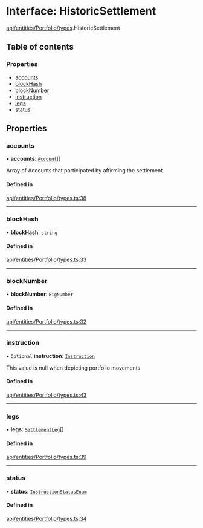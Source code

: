 # Interface: HistoricSettlement

[api/entities/Portfolio/types](../wiki/api.entities.Portfolio.types).HistoricSettlement

## Table of contents

### Properties

- [accounts](../wiki/api.entities.Portfolio.types.HistoricSettlement#accounts)
- [blockHash](../wiki/api.entities.Portfolio.types.HistoricSettlement#blockhash)
- [blockNumber](../wiki/api.entities.Portfolio.types.HistoricSettlement#blocknumber)
- [instruction](../wiki/api.entities.Portfolio.types.HistoricSettlement#instruction)
- [legs](../wiki/api.entities.Portfolio.types.HistoricSettlement#legs)
- [status](../wiki/api.entities.Portfolio.types.HistoricSettlement#status)

## Properties

### accounts

• **accounts**: [`Account`](../wiki/api.entities.Account.Account)[]

Array of Accounts that participated by affirming the settlement

#### Defined in

[api/entities/Portfolio/types.ts:38](https://github.com/PolymeshAssociation/polymesh-sdk/blob/8a9e72221/src/api/entities/Portfolio/types.ts#L38)

___

### blockHash

• **blockHash**: `string`

#### Defined in

[api/entities/Portfolio/types.ts:33](https://github.com/PolymeshAssociation/polymesh-sdk/blob/8a9e72221/src/api/entities/Portfolio/types.ts#L33)

___

### blockNumber

• **blockNumber**: `BigNumber`

#### Defined in

[api/entities/Portfolio/types.ts:32](https://github.com/PolymeshAssociation/polymesh-sdk/blob/8a9e72221/src/api/entities/Portfolio/types.ts#L32)

___

### instruction

• `Optional` **instruction**: [`Instruction`](../wiki/api.entities.Instruction.Instruction)

This value is null when depicting portfolio movements

#### Defined in

[api/entities/Portfolio/types.ts:43](https://github.com/PolymeshAssociation/polymesh-sdk/blob/8a9e72221/src/api/entities/Portfolio/types.ts#L43)

___

### legs

• **legs**: [`SettlementLeg`](../wiki/api.entities.Portfolio.types#settlementleg)[]

#### Defined in

[api/entities/Portfolio/types.ts:39](https://github.com/PolymeshAssociation/polymesh-sdk/blob/8a9e72221/src/api/entities/Portfolio/types.ts#L39)

___

### status

• **status**: [`InstructionStatusEnum`](../wiki/api.client.types.InstructionStatusEnum)

#### Defined in

[api/entities/Portfolio/types.ts:34](https://github.com/PolymeshAssociation/polymesh-sdk/blob/8a9e72221/src/api/entities/Portfolio/types.ts#L34)
